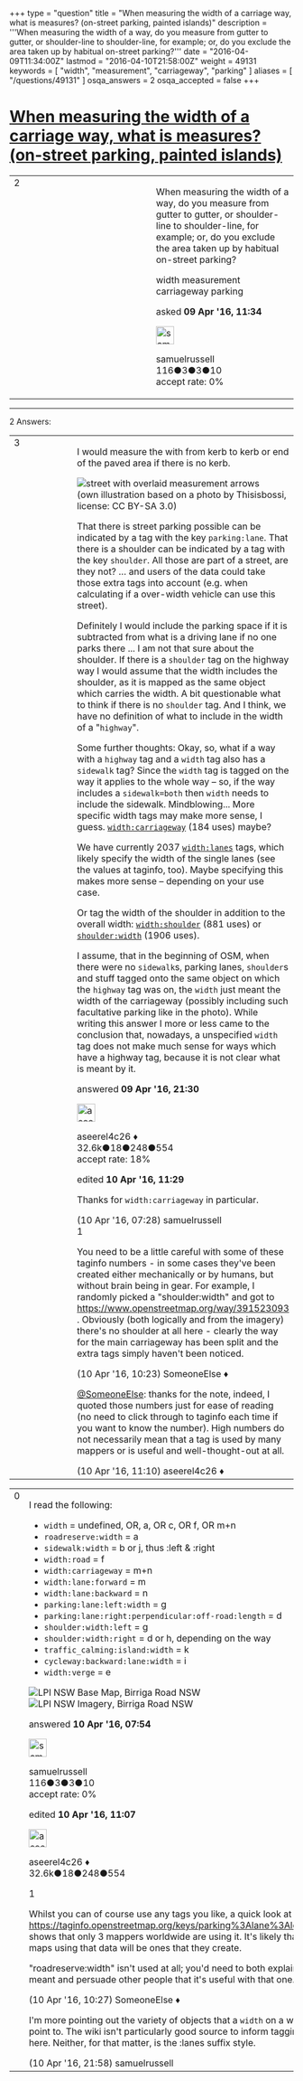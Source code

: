 +++
type = "question"
title = "When measuring the width of a carriage way, what is measures?  (on-street parking, painted islands)"
description = '''When measuring the width of a way, do you measure from gutter to gutter, or shoulder-line to shoulder-line, for example; or, do you exclude the area taken up by habitual on-street parking?'''
date = "2016-04-09T11:34:00Z"
lastmod = "2016-04-10T21:58:00Z"
weight = 49131
keywords = [ "width", "measurement", "carriageway", "parking" ]
aliases = [ "/questions/49131" ]
osqa_answers = 2
osqa_accepted = false
+++

<div class="headNormal">

# [When measuring the width of a carriage way, what is measures? (on-street parking, painted islands)](/questions/49131/when-measuring-the-width-of-a-carriage-way-what-is-measures-on-street-parking-painted-islands)

</div>

<div id="main-body">

<div id="askform">

<table id="question-table" style="width:100%;">
<colgroup>
<col style="width: 50%" />
<col style="width: 50%" />
</colgroup>
<tbody>
<tr>
<td style="width: 30px; vertical-align: top"><div class="vote-buttons">
<span id="post-49131-upvote" class="ajax-command post-vote up" rel="nofollow" title="I like this post (click again to cancel)"> </span>
<div id="post-49131-score" class="post-score" title="current number of votes">
2
</div>
<span id="post-49131-downvote" class="ajax-command post-vote down" rel="nofollow" title="I dont like this post (click again to cancel)"> </span> <span id="favorite-mark" class="ajax-command favorite-mark" rel="nofollow" title="mark/unmark this question as favorite (click again to cancel)"> </span>
<div id="favorite-count" class="favorite-count">
&#10;</div>
</div></td>
<td><div id="item-right">
<div class="question-body">
<p>When measuring the width of a way, do you measure from gutter to gutter, or shoulder-line to shoulder-line, for example; or, do you exclude the area taken up by habitual on-street parking?</p>
</div>
<div id="question-tags" class="tags-container tags">
<span class="post-tag tag-link-width" rel="tag" title="see questions tagged &#39;width&#39;">width</span> <span class="post-tag tag-link-measurement" rel="tag" title="see questions tagged &#39;measurement&#39;">measurement</span> <span class="post-tag tag-link-carriageway" rel="tag" title="see questions tagged &#39;carriageway&#39;">carriageway</span> <span class="post-tag tag-link-parking" rel="tag" title="see questions tagged &#39;parking&#39;">parking</span>
</div>
<div id="question-controls" class="post-controls">
&#10;</div>
<div class="post-update-info-container">
<div class="post-update-info post-update-info-user">
<p>asked <strong>09 Apr '16, 11:34</strong></p>
<img src="https://secure.gravatar.com/avatar/f31a532b1c1cfe1c45a34ef352ffac51?s=32&amp;d=identicon&amp;r=g" class="gravatar" width="32" height="32" alt="samuelrussell&#39;s gravatar image" />
<p><span>samuelrussell</span><br />
<span class="score" title="116 reputation points">116</span><span title="3 badges"><span class="badge1">●</span><span class="badgecount">3</span></span><span title="3 badges"><span class="silver">●</span><span class="badgecount">3</span></span><span title="10 badges"><span class="bronze">●</span><span class="badgecount">10</span></span><br />
<span class="accept_rate" title="Rate of the user&#39;s accepted answers">accept rate:</span> <span title="samuelrussell has no accepted answers">0%</span></p>
</div>
</div>
<div id="comments-container-49131" class="comments-container">
&#10;</div>
<div id="comment-tools-49131" class="comment-tools">
&#10;</div>
<div class="clear">
&#10;</div>
<div id="comment-49131-form-container" class="comment-form-container">
&#10;</div>
<div class="clear">
&#10;</div>
</div></td>
</tr>
</tbody>
</table>

------------------------------------------------------------------------

<div class="tabBar">

<span id="sort-top"></span>

<div class="headQuestions">

2 Answers:

</div>

</div>

<span id="49134"></span>

<div id="answer-container-49134" class="answer">

<table style="width:100%;">
<colgroup>
<col style="width: 50%" />
<col style="width: 50%" />
</colgroup>
<tbody>
<tr>
<td style="width: 30px; vertical-align: top"><div class="vote-buttons">
<span id="post-49134-upvote" class="ajax-command post-vote up" rel="nofollow" title="I like this post (click again to cancel)"> </span>
<div id="post-49134-score" class="post-score" title="current number of votes">
3
</div>
<span id="post-49134-downvote" class="ajax-command post-vote down" rel="nofollow" title="I dont like this post (click again to cancel)"> </span>
</div></td>
<td><div class="item-right">
<div class="answer-body">
<p>I would measure the with from kerb to kerb or end of the paved area if there is no kerb.</p>
<p><span><img src="//wiki.openstreetmap.org/w/images/thumb/1/16/Width_at_6044_-_Meiringen_-_Kirchgasse.jpg/500px-Width_at_6044_-_Meiringen_-_Kirchgasse.jpg" alt="street with overlaid measurement arrows" /></span><br />
<span class="small">(own illustration based on a photo by Thisisbossi, license: <span>CC BY-SA 3.0</span>)</span></p>
<p>That there is street parking possible can be indicated by a tag with the key <span><code>parking:lane</code></span>. That there is a shoulder can be indicated by a tag with the key <span><code>shoulder</code></span>. All those are part of a street, are they not? … and users of the data could take those extra tags into account (e.g. when calculating if a over-width vehicle can use this street).</p>
<p>Definitely I would include the parking space if it is subtracted from what is a driving lane if no one parks there ... I am not that sure about the shoulder. If there is a <code>shoulder</code> tag on the highway way I would assume that the width includes the shoulder, as it is mapped as the same object which carries the width. A bit questionable what to think if there is no <code>shoulder</code> tag. And I think, we have no definition of what to include in the width of a "<code>highway</code>".</p>
<p>Some further thoughts: Okay, so, what if a way with a <code>highway</code> tag and a <code>width</code> tag also has a <span><code>sidewalk</code></span> tag? Since the <code>width</code> tag is tagged on the way it applies to the whole way – so, if the way includes a <code>sidewalk=both</code> then <code>width</code> needs to include the sidewalk. Mindblowing... More specific width tags may make more sense, I guess. <a href="https://taginfo.openstreetmap.org/keys/?key=width:carriageway"><code>width:carriageway</code></a> (184 uses) maybe?</p>
<p>We have currently 2037 <a href="https://taginfo.openstreetmap.org/keys/width%3Alanes"><code>width:lanes</code></a> tags, which likely specify the width of the single <span>lanes</span> (see the values at taginfo, too). Maybe specifying this makes more sense – depending on your use case.</p>
<p>Or tag the width of the shoulder in addition to the overall width: <a href="https://taginfo.openstreetmap.org/keys/width%3Ashoulder"><code>width:shoulder</code></a> (881 uses) or <a href="https://taginfo.openstreetmap.org/keys/shoulder%3Awidth"><code>shoulder:width</code></a> (1906 uses).</p>
<p>I assume, that in the beginning of OSM, when there were no <code>sidewalk</code>s, parking lanes, <code>shoulder</code>s and stuff tagged onto the same object on which the <code>highway</code> tag was on, the <code>width</code> just meant the width of the carriageway (possibly including such facultative parking like in the photo). While writing this answer I more or less came to the conclusion that, nowadays, a unspecified <code>width</code> tag does not make much sense for ways which have a highway tag, because it is not clear what is meant by it.</p>
</div>
<div class="answer-controls post-controls">
&#10;</div>
<div class="post-update-info-container">
<div class="post-update-info post-update-info-user">
<p>answered <strong>09 Apr '16, 21:30</strong></p>
<img src="https://secure.gravatar.com/avatar/66f0dc05b44574e3894be07b0b37cf37?s=32&amp;d=identicon&amp;r=g" class="gravatar" width="32" height="32" alt="aseerel4c26&#39;s gravatar image" />
<p><span>aseerel4c26 ♦</span><br />
<span class="score" title="32615 reputation points"><span>32.6k</span></span><span title="18 badges"><span class="badge1">●</span><span class="badgecount">18</span></span><span title="248 badges"><span class="silver">●</span><span class="badgecount">248</span></span><span title="554 badges"><span class="bronze">●</span><span class="badgecount">554</span></span><br />
<span class="accept_rate" title="Rate of the user&#39;s accepted answers">accept rate:</span> <span title="aseerel4c26 has 169 accepted answers">18%</span> </br></p>
</img>
</div>
<div class="post-update-info post-update-info-edited">
<p><span> edited <strong>10 Apr '16, 11:29</strong> </span></p>
</div>
</div>
<div id="comments-container-49134" class="comments-container">
<span id="49141"></span>
<div id="comment-49141" class="comment">
<div id="post-49141-score" class="comment-score">
&#10;</div>
<div class="comment-text">
<p>Thanks for <code>width:carriageway</code> in particular.</p>
</div>
<div id="comment-49141-info" class="comment-info">
<span class="comment-age">(10 Apr '16, 07:28)</span> <span class="comment-user userinfo">samuelrussell</span>
</div>
</div>
<span id="49147"></span>
<div id="comment-49147" class="comment">
<div id="post-49147-score" class="comment-score">
1
</div>
<div class="comment-text">
<p>You need to be a little careful with some of these taginfo numbers - in some cases they've been created either mechanically or by humans, but without brain being in gear. For example, I randomly picked a "shoulder:width" and got to <a href="https://www.openstreetmap.org/way/391523093">https://www.openstreetmap.org/way/391523093</a> . Obviously (both logically and from the imagery) there's no shoulder at all here - clearly the way for the main carriageway has been split and the extra tags simply haven't been noticed.</p>
</div>
<div id="comment-49147-info" class="comment-info">
<span class="comment-age">(10 Apr '16, 10:23)</span> <span class="comment-user userinfo">SomeoneElse ♦</span>
</div>
</div>
<span id="49154"></span>
<div id="comment-49154" class="comment">
<div id="post-49154-score" class="comment-score">
&#10;</div>
<div class="comment-text">
<p><a href="https://help.openstreetmap.org/users/387/someoneelse"></a><a href="https://help.openstreetmap.org/users/387/someoneelse">@SomeoneElse</a>: thanks for the note, indeed, I quoted those numbers just for ease of reading (no need to click through to taginfo each time if you want to know the number). High numbers do not necessarily mean that a tag is used by many mappers or is useful and well-thought-out at all.</p>
</div>
<div id="comment-49154-info" class="comment-info">
<span class="comment-age">(10 Apr '16, 11:10)</span> <span class="comment-user userinfo">aseerel4c26 ♦</span>
</div>
</div>
</div>
<div id="comment-tools-49134" class="comment-tools">
&#10;</div>
<div class="clear">
&#10;</div>
<div id="comment-49134-form-container" class="comment-form-container">
&#10;</div>
<div class="clear">
&#10;</div>
</div></td>
</tr>
</tbody>
</table>

</div>

<span id="49143"></span>

<div id="answer-container-49143" class="answer answered-by-owner">

<table style="width:100%;">
<colgroup>
<col style="width: 50%" />
<col style="width: 50%" />
</colgroup>
<tbody>
<tr>
<td style="width: 30px; vertical-align: top"><div class="vote-buttons">
<span id="post-49143-upvote" class="ajax-command post-vote up" rel="nofollow" title="I like this post (click again to cancel)"> </span>
<div id="post-49143-score" class="post-score" title="current number of votes">
0
</div>
<span id="post-49143-downvote" class="ajax-command post-vote down" rel="nofollow" title="I dont like this post (click again to cancel)"> </span>
</div></td>
<td><div class="item-right">
<div class="answer-body">
<p>I read the following:</p>
<ul>
<li><code>width</code> = undefined, OR, a, OR c, OR f, OR m+n</li>
<li><code>roadreserve:width</code> = a</li>
<li><code>sidewalk:width</code> = b or j, thus :left &amp; :right</li>
<li><code>width:road</code> = f</li>
<li><code>width:carriageway</code> = m+n</li>
<li><code>width:lane:forward</code> = m</li>
<li><code>width:lane:backward</code> = n</li>
<li><code>parking:lane:left:width</code> = g</li>
<li><code>parking:lane:right:perpendicular:off-road:length</code> = d</li>
<li><code>shoulder:width:left</code> = g</li>
<li><code>shoulder:width:right</code> = d or h, depending on the way</li>
<li><code>traffic_calming:island:width</code> = k</li>
<li><code>cycleway:backward:lane:width</code> = i</li>
<li><code>width:verge</code> = e</li>
</ul>
<p><img src="/upfiles/width_1_Birriga_Road_NSW.png" alt="LPI NSW Base Map, Birriga Road NSW" /> <img src="/upfiles/width_2_Birriga_Road_NSW.jpg" alt="LPI NSW Imagery, Birriga Road NSW" /></p>
</div>
<div class="answer-controls post-controls">
&#10;</div>
<div class="post-update-info-container">
<div class="post-update-info post-update-info-user">
<p>answered <strong>10 Apr '16, 07:54</strong></p>
<img src="https://secure.gravatar.com/avatar/f31a532b1c1cfe1c45a34ef352ffac51?s=32&amp;d=identicon&amp;r=g" class="gravatar" width="32" height="32" alt="samuelrussell&#39;s gravatar image" />
<p><span>samuelrussell</span><br />
<span class="score" title="116 reputation points">116</span><span title="3 badges"><span class="badge1">●</span><span class="badgecount">3</span></span><span title="3 badges"><span class="silver">●</span><span class="badgecount">3</span></span><span title="10 badges"><span class="bronze">●</span><span class="badgecount">10</span></span><br />
<span class="accept_rate" title="Rate of the user&#39;s accepted answers">accept rate:</span> <span title="samuelrussell has no accepted answers">0%</span></p>
</img>
</div>
<div class="post-update-info post-update-info-edited">
<p><span> edited <strong>10 Apr '16, 11:07</strong> </span></p>
<img src="https://secure.gravatar.com/avatar/66f0dc05b44574e3894be07b0b37cf37?s=32&amp;d=identicon&amp;r=g" class="gravatar" width="32" height="32" alt="aseerel4c26&#39;s gravatar image" />
<p><span>aseerel4c26 ♦</span><br />
<span class="score" title="32615 reputation points"><span>32.6k</span></span><span title="18 badges"><span class="badge1">●</span><span class="badgecount">18</span></span><span title="248 badges"><span class="silver">●</span><span class="badgecount">248</span></span><span title="554 badges"><span class="bronze">●</span><span class="badgecount">554</span></span></p>
</img>
</div>
</div>
<div id="comments-container-49143" class="comments-container">
<span id="49148"></span>
<div id="comment-49148" class="comment">
<div id="post-49148-score" class="comment-score">
1
</div>
<div class="comment-text">
<p>Whilst you can of course use any tags you like, a quick look at the usage of <a href="https://taginfo.openstreetmap.org/keys/parking%3Alane%3Aleft%3Awidth">https://taginfo.openstreetmap.org/keys/parking%3Alane%3Aleft%3Awidth</a> shows that only 3 mappers worldwide are using it. It's likely that the only maps using that data will be ones that they create.</p>
<p>"roadreserve:width" isn't used at all; you'd need to both explain what it meant and persuade other people that it's useful with that one.</p>
</div>
<div id="comment-49148-info" class="comment-info">
<span class="comment-age">(10 Apr '16, 10:27)</span> <span class="comment-user userinfo">SomeoneElse ♦</span>
</div>
</div>
<span id="49162"></span>
<div id="comment-49162" class="comment">
<div id="post-49162-score" class="comment-score">
&#10;</div>
<div class="comment-text">
<p>I'm more pointing out the variety of objects that a <code>width</code> on a way might point to. The wiki isn't particularly good source to inform tagging style here. Neither, for that matter, is the :lanes suffix style.</p>
</div>
<div id="comment-49162-info" class="comment-info">
<span class="comment-age">(10 Apr '16, 21:58)</span> <span class="comment-user userinfo">samuelrussell</span>
</div>
</div>
</div>
<div id="comment-tools-49143" class="comment-tools">
&#10;</div>
<div class="clear">
&#10;</div>
<div id="comment-49143-form-container" class="comment-form-container">
&#10;</div>
<div class="clear">
&#10;</div>
</div></td>
</tr>
</tbody>
</table>

</div>

<div class="paginator-container-left">

</div>

</div>

</div>

